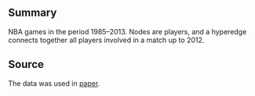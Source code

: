 ## **Summary**
NBA games in the period 1985–2013. Nodes are players, and a hyperedge
connects together all players involved in a match up to 2012.

## **Source**
The data was used in [paper](https://www.mdpi.com/1099-4300/23/7/796).